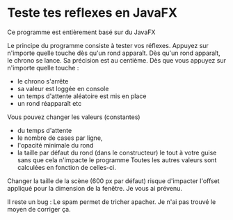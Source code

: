 # Teste tes reflexes en JavaFX
Ce programme est entièrement basé sur du JavaFX

Le principe du programme consiste à tester vos réflexes.
Appuyez sur n'importe quelle touche dès qu'un rond apparaît.
Dès qu'un rond apparaît, le chrono se lance. Sa précision est au centième.
Dès que vous appuyez sur n'importe quelle touche :
- le chrono s'arrête
- sa valeur est loggée en console
- un temps d'attente aléatoire est mis en place
- un rond réapparaît etc

Vous pouvez changer les valeurs (constantes)
- du temps d'attente
- le nombre de cases par ligne, 
- l'opacité minimale du rond
- la taille par défaut du rond (dans le constructeur)
le tout à votre guise sans que cela n'impacte le programme
Toutes les autres valeurs sont calculées en fonction de celles-ci.

Changer la taille de la scène (600 px par défaut) risque d'impacter l'offset appliqué pour la dimension de la fenêtre.
Je vous ai prévenu.

Il reste un bug : Le spam permet de tricher apacher. Je n'ai pas trouvé le moyen de corriger ça.


